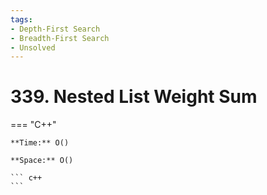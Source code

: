 ```yaml
---
tags:
- Depth-First Search
- Breadth-First Search
- Unsolved
---
```



# 339. Nested List Weight Sum

=== "C++"

    **Time:** O()

    **Space:** O()

    ``` c++
    ```